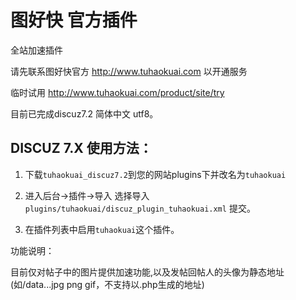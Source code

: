# 图好快 官方插件

全站加速插件

请先联系图好快官方 http://www.tuhaokuai.com  以开通服务

临时试用  http://www.tuhaokuai.com/product/site/try


目前已完成discuz7.2 简体中文 utf8。

## DISCUZ 7.X 使用方法：

1. 下载`tuhaokuai_discuz7.2`到您的网站plugins下并改名为`tuhaokuai`

2. 进入后台->插件->导入 选择导入 `plugins/tuhaokuai/discuz_plugin_tuhaokuai.xml`  提交。

3. 在插件列表中启用`tuhaokuai`这个插件。

功能说明：

目前仅对帖子中的图片提供加速功能,以及发帖回帖人的头像为静态地址(如/data...jpg png gif，不支持以.php生成的地址)


